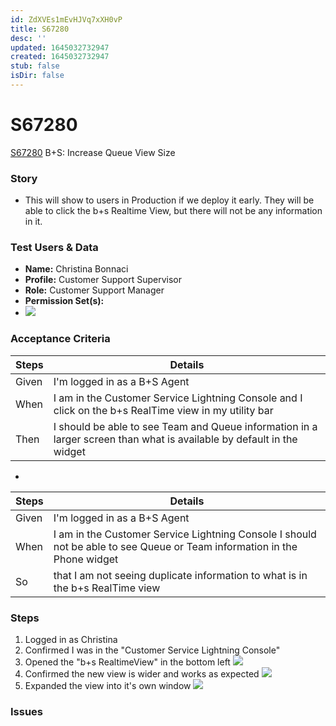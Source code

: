 ```yaml
---
id: ZdXVEs1mEvHJVq7xXH0vP
title: S67280
desc: ''
updated: 1645032732947
created: 1645032732947
stub: false
isDir: false
---
```

# S67280

[S67280](https://rally1.rallydev.com/#/?detail=/userstory/623951326475&fdp=true) B+S: Increase Queue View Size

### Story

- This will show to users in Production if we deploy it early. They will be able to click the b+s Realtime View, but there will not be any information in it. 

### Test Users & Data

- **Name:** Christina Bonnaci
- **Profile:** Customer Support Supervisor
- **Role:** Customer Support Manager
- **Permission Set(s):**
- ![](/assets/images/2022-02-10-10-33-35.png)

### Acceptance Criteria

| Steps | Details                                                                                                                |
| ----- | ---------------------------------------------------------------------------------------------------------------------- |
| Given | I'm logged in as a B+S Agent                                                                                           |
| When  | I am in the Customer Service Lightning Console and I click on the b+s RealTime view in my utility bar                  |
| Then  | I should be able to see Team and Queue information in a larger screen than what is available by default in the widget  |

-

| Steps | Details                                                                                                                  |
| ----- | ------------------------------------------------------------------------------------------------------------------------ |
| Given | I'm logged in as a B+S Agent                                                                                             |
| When  | I am in the Customer Service Lightning Console I should not be able to see Queue or Team information in the Phone widget |
| So    | that I am not seeing duplicate information to what is in the b+s RealTime view                                           |

### Steps

1. Logged in as Christina
2. Confirmed I was in the "Customer Service Lightning Console"
3. Opened the "b+s RealtimeView" in the bottom left
   ![](/assets/images/2022-02-10-10-36-32.png)
4. Confirmed the new view is wider and works as expected
   ![](/assets/images/2022-02-10-10-37-18.png)
5. Expanded the view into it's own window
   ![](/assets/images/2022-02-10-10-40-50.png)

### Issues
